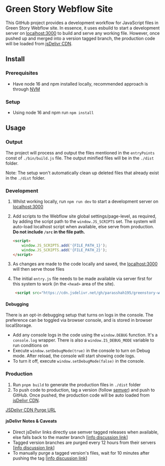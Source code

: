 # Green Story Webflow Site
This GitHub project provides a development workflow for JavaScript files in Green Story Webflow site. In essence, it uses esbuild to start a development server on [localhost:3000](http://localhost:3000) to build and serve any working file. However, once pushed up and merged into a version tagged branch, the production code will be loaded from [jsDelivr CDN](https://www.jsdelivr.com/). 

## Install
### Prerequisites
- Have node 16 and npm installed locally, recommended approach is through [NVM](https://github.com/nvm-sh/nvm)

### Setup
- Using node 16 and npm run `npm install`


## Usage
### Output
The project will process and output the files mentioned in the `entryPoints` const of `./bin/build.js` file. The output minified files will be in the `./dist` folder. 

Note: The setup won't automatically clean up deleted files that already exist in the `./dist` folder.

### Development
1. Whilst working locally, run `npm run dev` to start a development server on [localhost:3000](http://localhost:3000)
2. Add scripts to the Webflow site global settings/page-level, as required, by adding the script path to the `window.JS_SCRIPTS` set. The system will auto-load localhost script when available, else serve from production. **Do not include `/src` in the file path.**
   
    ```html
    <script>
        window.JS_SCRIPTS.add('{FILE_PATH_1}');
        window.JS_SCRIPTS.add('{FILE_PATH_2}');
    </script>
    ```
4. As changes are made to the code locally and saved, the [localhost:3000](http://localhost:3000) will then serve those files
5. The initial `entry.js` file needs to be made available via server first for this system to work (in the `<head>` area of the site).
   
   ```html
    <script src="https://cdn.jsdelivr.net/gh/parasshah195/greenstory-webflow-site/dist/entry.js"></script>
    ```

#### Debugging
There is an opt-in debugging setup that turns on logs in the console. The preference can be toggled via browser console, and is stored in browser localStorage.

- Add any console logs in the code using the `window.DEBUG` function. It's a `console.log` wrapper. There is also a `window.IS_DEBUG_MODE` variable to run conditions on
- Execute `window.setDebugMode(true)` in the console to turn on Debug mode. After reload, the console will start showing code logs.
- To turn it off, execute `window.setDebugMode(false)` in the console.

### Production
1. Run `pnpm build` to generate the production files in `./dist` folder
2. To push code to production, tag a version (follow [semver](https://semver.org/)) and push to GitHub. Once pushed, the production code will be auto loaded from [jsDelivr CDN](https://www.jsdelivr.net/).

[JSDelivr CDN Purge URL](https://www.jsdelivr.com/tools/purge)

#### jsDelivr Notes & Caveats
- Direct jsDelivr links directly use semver tagged releases when available, else falls back to the master branch [[info discussion link](https://github.com/jsdelivr/jsdelivr/issues/18376#issuecomment-1046876129)]
- Tagged version branches are purged every 12 hours from their servers [[info discussion link](https://github.com/jsdelivr/jsdelivr/issues/18376#issuecomment-1046918481)]
- To manually purge a tagged version's files, wait for 10 minutes after pushing the tag [[info discussion link](https://github.com/jsdelivr/jsdelivr/issues/18376#issuecomment-1047040896)]